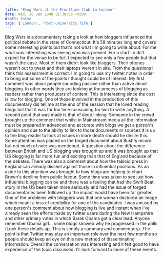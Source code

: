 ```yaml
---
title: 'Blog Wars at the Frontline Club in London'
date: Wed, 16 Jan 2008 01:38:05 +0000
draft: false
tags: ['London', 'Post-university life']
---
```


Blog Wars is a documentary taking a look at how bloggers influenced the political debate in the state of Connecticut. It's 58 minutes long and covers some interesting points but that's not what I'm going to write about. For me what was interesting was seeing who was present. For a start I didn't expect for the venue to be full. I expected to see only a few people but that wasn't the case. Most of them didn't look like bloggers. Their phones weren't out to tweet and their laptops weren't in site. From the questions I think this assessment is correct. I'm going to use my twitter notes in order to bring out some of the points I thought could be of interest. My first comment was about people sounding passive rather than active about blogging. In other words they are looking at the process of blogging as readers rather than producers of content. This is interesting since the cost is low for blogging. One of those involved in the production of this documentary did tell me at the end of the session that he loved reading blogs but that it was far too time consuming for him to write anything. A second point that was made is that of deep linking. Someone in the crowd brought up the comment that whilst in Mainstream media all the information must be prepared in advanced and accurate with blogs we get a person's opinion and due to the ability to link to those documents or sources it is up to the blog reader to look at issues in more depth should he desire this. Some attention was placed on the forged document about Bush's record but not much of note was mentioned. A question about the difference between British and US blogging was brought up and it was brought up that US blogging is far more fun and exciting than that of England because of the debates. There was also a comment about how the tabloid press in England can already dissent against those in influential positions. As an aside to this attention was brought to how blogs are helping to chart Brown's deciline from public favour. Some time was taken to see just how influential blogging can be and there was a feeling that had the Swift Boat story in the US been taken more seriously and had the issue of forged documentaries been followed up the impact would have been far greater. One of the problems with bloggers was that one woman doctored an image which meant a loss of credibility for one of the candidates. I was amused by one person's comment about how blogging is live and instant when I've already seen the efforts made by twitter users during the New Hampshire and other primary votes in which Barak Obama got a clear lead. Anyone remember Obama girl... some blogs showed why he progressed in the polls. (Look these details up. This is simply a summary and commentary). The point is that Twitter may play an important role over the next few months so people should keep an eye on this new method of disseminating information. Overall the conversation was interesting and it felt good to have experience of the topic discussed. I'll look forward to more of these events.